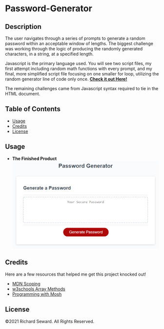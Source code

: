 # Password-Generator

## Description
The user navigates through a series of prompts to generate a random password within an acceptable window of lengths. The biggest challenge was working through the logic of producing the randomly generated characters, in a string, at a specified length.

Javascript is the primary language used. You will see two script files, my first attempt including random math functions with every prompt, and my final, more simplified script file focusing on one smaller for loop, utilizing the random generator line of code only once.
**[Check it out Here!](https://raseward14.github.io/Password-Generator/)**

The remaining challenges came from Javascript syntax required to tie in the HTML document.

## Table of Contents
* [Usage](#usage)
* [Credits](#credits)
* [License](#license)

## Usage
* **The Finished Product**  
![Random Password Generator](assets/images/randompasswordgenerator.png)

## Credits
Here are a few resources that helped me get this project knocked out!
* [MDN Scoping](https://developer.mozilla.org/en-US/docs/Glossary/Scope)
* [w3schools Array Methods](https://www.w3schools.com/js/js_array_methods.asp)
* [Programming with Mosh](https://www.youtube.com/watch?v=N8ap4k_1QEQ)

## License
©2021 Richard Seward. All Rights Reserved.
